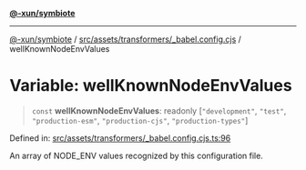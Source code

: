 [**@-xun/symbiote**](../../../../../README.md)

***

[@-xun/symbiote](../../../../../README.md) / [src/assets/transformers/\_babel.config.cjs](../README.md) / wellKnownNodeEnvValues

# Variable: wellKnownNodeEnvValues

> `const` **wellKnownNodeEnvValues**: readonly \[`"development"`, `"test"`, `"production-esm"`, `"production-cjs"`, `"production-types"`\]

Defined in: [src/assets/transformers/\_babel.config.cjs.ts:96](https://github.com/Xunnamius/symbiote/blob/2e287e33709b516a0ca83d4aca24e98dc1018688/src/assets/transformers/_babel.config.cjs.ts#L96)

An array of NODE_ENV values recognized by this configuration file.
